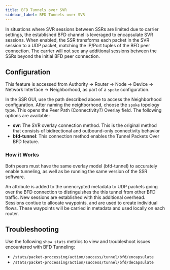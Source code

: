 ```yaml
---
title: BFD Tunnels over SVR
sidebar_label: BFD Tunnels over SVR
---
```


In situations where SVR sessions between SSRs are limited due to carrier settings, the established BFD channel is leveraged to encapsulate SVR sessions. When enabled, the SSR transforms each packet in the SVR session to a UDP packet, matching the IP/Port tuples of the BFD peer connection. The carrier will not see any additional sessions between the SSRs beyond the initial BFD peer connection. 

## Configuration

This feature is accessed from Authority -> Router -> Node -> Device -> Network Interface -> Neighborhood, as part of a `spoke` configuration.

In the SSR GUI, use the path described above to access the Neighborhood configuration. After naming the neighborhood, choose the `spoke` topology type. This opens the Peer Path (Connectivity?) Overlay field. The following options are available:

- **svr**: The SVR overlay connection method. This is the original method that consists of bidirectional and outbound-only connectivity behavior 
- **bfd-tunnel**: This connection method enables the Tunnel Packets Over BFD feature. 

### How it Works

Both peers must have the same overlay model (bfd-tunnel) to accurately enable tunneling, as well as be running the same version of the SSR software. 

An attribute is added to the unencrypted metadata to UDP packets going over the BFD connection to distinguishes the this tunnel from other BFD traffic. New sessions are established with this additional overhead. 
Sessions contiue to allocate waypoints, and are used to create individual flows. These waypoints will be carried in metadata and used locally on each router. 

 ## Troubleshooting

 Use the following `show stats` metrics to view and troubleshoot issues encountered with BFD Tunneling:

- `/stats/packet-processing/action/success/tunnel/bfd/encapsulate` 
- `/stats/packet-processing/action/success/tunnel/bfd/decapsulate`